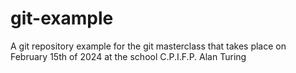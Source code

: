 # git-example
 A git repository example for the git masterclass that takes place on February 15th of 2024 at the school C.P.I.F.P. Alan Turing

